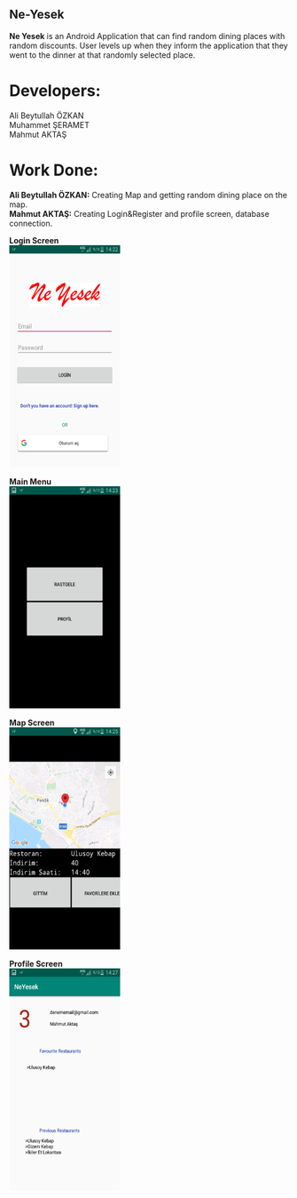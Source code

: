 ## Ne-Yesek
**Ne Yesek** is an Android Application that can find random dining places with random discounts. User levels up when they inform the application that they went to the dinner at that randomly selected place.


# Developers:
Ali Beytullah ÖZKAN\
Muhammet ŞERAMET\
Mahmut AKTAŞ

# Work Done:
**Ali Beytullah ÖZKAN:** Creating Map and getting random dining place on the map.\
**Mahmut AKTAŞ:** Creating Login&Register and profile screen, database connection.

**Login Screen**\
<img src="https://github.com/mahmutaktas/Ne-Yesek/blob/master/ne_yesek_img/1.png" width="200" height="400" />

**Main Menu**\
<img src="https://github.com/mahmutaktas/Ne-Yesek/blob/master/ne_yesek_img/2.png" width="200" height="400" />

**Map Screen**\
<img src="https://github.com/mahmutaktas/Ne-Yesek/blob/master/ne_yesek_img/3.png" width="200" height="400" />

**Profile Screen**\
<img src="https://github.com/mahmutaktas/Ne-Yesek/blob/master/ne_yesek_img/6.png" width="200" height="400" />




